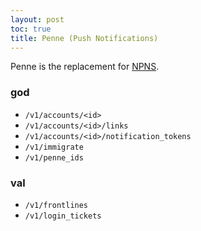 ```yaml
---
layout: post
toc: true
title: Penne (Push Notifications)
---
```


Penne is the replacement for [NPNS](/docs/switch/npns).

### god

* `/v1/accounts/<id>`
* `/v1/accounts/<id>/links`
* `/v1/accounts/<id>/notification_tokens`
* `/v1/immigrate`
* `/v1/penne_ids`

### val

* `/v1/frontlines`
* `/v1/login_tickets`
